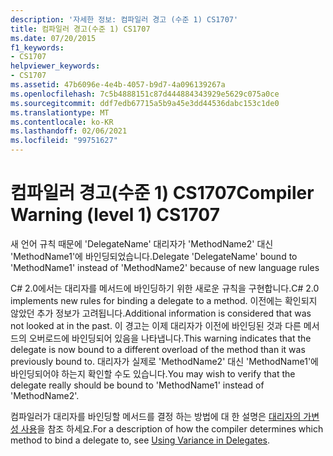 ```yaml
---
description: '자세한 정보: 컴파일러 경고 (수준 1) CS1707'
title: 컴파일러 경고(수준 1) CS1707
ms.date: 07/20/2015
f1_keywords:
- CS1707
helpviewer_keywords:
- CS1707
ms.assetid: 47b6096e-4e4b-4057-b9d7-4a096139267a
ms.openlocfilehash: 7c5b4888151c87d444884343929e5629c075a0ce
ms.sourcegitcommit: ddf7edb67715a5b9a45e3dd44536dabc153c1de0
ms.translationtype: MT
ms.contentlocale: ko-KR
ms.lasthandoff: 02/06/2021
ms.locfileid: "99751627"
---
```

# <a name="compiler-warning-level-1-cs1707"></a><span data-ttu-id="2c156-103">컴파일러 경고(수준 1) CS1707</span><span class="sxs-lookup"><span data-stu-id="2c156-103">Compiler Warning (level 1) CS1707</span></span>

<span data-ttu-id="2c156-104">새 언어 규칙 때문에 'DelegateName' 대리자가 'MethodName2' 대신 'MethodName1'에 바인딩되었습니다.</span><span class="sxs-lookup"><span data-stu-id="2c156-104">Delegate 'DelegateName' bound to 'MethodName1' instead of 'MethodName2' because of new language rules</span></span>  
  
 <span data-ttu-id="2c156-105">C# 2.0에서는 대리자를 메서드에 바인딩하기 위한 새로운 규칙을 구현합니다.</span><span class="sxs-lookup"><span data-stu-id="2c156-105">C# 2.0 implements new rules for binding a delegate to a method.</span></span> <span data-ttu-id="2c156-106">이전에는 확인되지 않았던 추가 정보가 고려됩니다.</span><span class="sxs-lookup"><span data-stu-id="2c156-106">Additional information is considered that was not looked at in the past.</span></span> <span data-ttu-id="2c156-107">이 경고는 이제 대리자가 이전에 바인딩된 것과 다른 메서드의 오버로드에 바인딩되어 있음을 나타냅니다.</span><span class="sxs-lookup"><span data-stu-id="2c156-107">This warning indicates that the delegate is now bound to a different overload of the method than it was previously bound to.</span></span> <span data-ttu-id="2c156-108">대리자가 실제로 'MethodName2' 대신 'MethodName1'에 바인딩되어야 하는지 확인할 수도 있습니다.</span><span class="sxs-lookup"><span data-stu-id="2c156-108">You may wish to verify that the delegate really should be bound to 'MethodName1' instead of 'MethodName2'.</span></span>  
  
 <span data-ttu-id="2c156-109">컴파일러가 대리자를 바인딩할 메서드를 결정 하는 방법에 대 한 설명은 [대리자의 가변성 사용](../programming-guide/concepts/covariance-contravariance/using-variance-in-delegates.md)을 참조 하세요.</span><span class="sxs-lookup"><span data-stu-id="2c156-109">For a description of how the compiler determines which method to bind a delegate to, see [Using Variance in Delegates](../programming-guide/concepts/covariance-contravariance/using-variance-in-delegates.md).</span></span>
